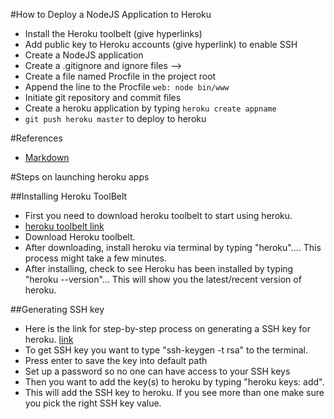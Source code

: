 #How to Deploy a NodeJS Application to Heroku

 - Install the Heroku toolbelt (give hyperlinks)
 - Add public key to Heroku accounts (give hyperlink) to enable SSH
 - Create a NodeJS application
 - Create a .gitignore and ignore files --> 
 - Create a file named Procfile in the project root
 - Append the line to the Procfile ```web: node bin/www```
 - Initiate git repository and commit files
 - Create a heroku application by typing ```heroku create appname```
 - ```git push heroku master``` to deploy to heroku

#References

 - [Markdown](https://daringfireball.net/projects/markdown/syntax)

 #Steps on launching heroku apps

##Installing Heroku ToolBelt
    
- First you need to download heroku toolbelt to start using heroku.
- [heroku toolbelt link](https://toolbelt.heroku.com/)
- Download Heroku toolbelt.
- After downloading, install heroku via terminal by typing "heroku".... This process might take a few minutes.
- After installing, check to see Heroku has been installed by typing "heroku --version"... This will show you the latest/recent version of heroku.

##Generating SSH key
 - Here is the link for step-by-step process on generating a SSH key for heroku.
 [link](https://devcenter.heroku.com/articles/keys)
 - To get SSH key you want to type "ssh-keygen -t rsa" to the terminal.
 - Press enter to save the key into default path
 - Set up a password so no one can have access to your SSH keys
 - Then you want to add the key(s) to heroku by typing "heroku keys: add".
 - This will add the SSH key to heroku. If you see more than one make sure you pick the right SSH key value.